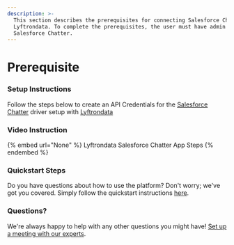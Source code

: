 ```yaml
---
description: >-
  This section describes the prerequisites for connecting Salesforce Chatter to
  Lyftrondata. To complete the prerequisites, the user must have admin access to
  Salesforce Chatter.
---
```


# Prerequisite

<mark style="color:blue;"></mark>

### Setup Instructions

Follow the steps below to create an API Credentials for the [Salesforce Chatter](None) driver setup with [Lyftrondata](https://www.lyftrondata.com)

### Video Instruction

{% embed url="None" %}
Lyftrondata Salesforce Chatter App Steps
{% endembed %}

### Quickstart Steps

Do you have questions about how to use the platform? Don't worry; we've got you covered. Simply follow the quickstart instructions [here](README.md).

### Questions? <a href="#questions" id="questions"></a>

We're always happy to help with any other questions you might have! [Set up a meeting with our experts](https://www.lyftrondata.com/book-a-meeting/).

